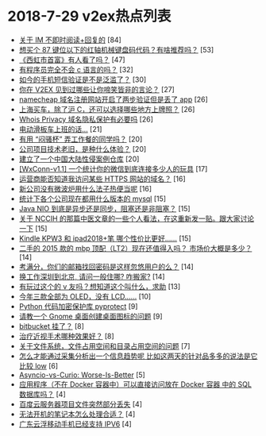 # 2018-7-29 v2ex热点列表

+ [关于 IM 不即时阅读+回复的](https://www.v2ex.com/t/475072#reply84) [84]
+ [想买个 87 键位以下的红轴机械键盘码代码？有啥推荐吗？](https://www.v2ex.com/t/475053#reply53) [53]
+ [《西虹市首富》有人看了吗？](https://www.v2ex.com/t/475036#reply47) [47]
+ [有程序员完全不会 c 语言的吗？](https://www.v2ex.com/t/475073#reply32) [32]
+ [如今的手机短信验证是不是泛滥了？](https://www.v2ex.com/t/475028#reply30) [30]
+ [你在 V2EX 见到过哪些让你啼笑皆非的言论？](https://www.v2ex.com/t/475075#reply27) [27]
+ [namecheap 域名注册网站开启了两步验证但是丢了 app](https://www.v2ex.com/t/475034#reply26) [26]
+ [上海买车，除了沪 C，还可以选择哪些地方上牌照？](https://www.v2ex.com/t/475037#reply26) [26]
+ [Whois Privacy 域名隐私保护有必要吗](https://www.v2ex.com/t/475098#reply26) [26]
+ [电动滑板车上班的话...](https://www.v2ex.com/t/475047#reply21) [21]
+ [有用 “闷骚杯” 弄工作餐的同学吗？](https://www.v2ex.com/t/475068#reply20) [20]
+ [公司项目技术老旧，是种什么体验？](https://www.v2ex.com/t/475097#reply20) [20]
+ [建立了一个中国大陆性侵案例仓库](https://www.v2ex.com/t/475111#reply20) [20]
+ [[WxConn-v1.1] 一个统计你的微信到底连接多少人的玩具](https://www.v2ex.com/t/475056#reply17) [17]
+ [运营商能否知道我访问某些 HTTPS 网站的域名？](https://www.v2ex.com/t/475061#reply16) [16]
+ [新公司没有微波炉用什么法子热便当呢](https://www.v2ex.com/t/475083#reply16) [16]
+ [统计下各个公司现在都用什么版本的 mysql](https://www.v2ex.com/t/475069#reply15) [15]
+ [Java NIO 到底是异步还是同步，阻塞还是非阻塞？](https://www.v2ex.com/t/475074#reply15) [15]
+ [关于 NCCIH 的那篇中医文章的一些个人看法，在这重新发一贴。跟大家讨论一下](https://www.v2ex.com/t/475080#reply15) [15]
+ [Kindle KPW3 和 ipad2018+笔 哪个性价比更好……](https://www.v2ex.com/t/475084#reply15) [15]
+ [二手的 2015 款的 mbp 顶配（LT2）现在还值得入吗？ 市场价大概是多少？](https://www.v2ex.com/t/475033#reply14) [14]
+ [考满分，你们的邮箱找回密码是这样忽悠用户的么？](https://www.v2ex.com/t/475038#reply14) [14]
+ [换工作深圳到北京, 请问一般住哪? 咋搬家?](https://www.v2ex.com/t/475051#reply14) [14]
+ [有玩过这个的 v 友吗？想知道这个叫什么，求助](https://www.v2ex.com/t/475058#reply13) [13]
+ [今年三款全部为 OLED，没有 LCD……](https://www.v2ex.com/t/475062#reply10) [10]
+ [Python 代码加密保护库 pyprotect](https://www.v2ex.com/t/475057#reply9) [9]
+ [请教一个 Gnome 桌面创建桌面图标的问题](https://www.v2ex.com/t/475071#reply9) [9]
+ [bitbucket 挂了？](https://www.v2ex.com/t/475040#reply8) [8]
+ [治疗近视手术哪种效果好？](https://www.v2ex.com/t/475125#reply8) [8]
+ [关于文件系统，文件占用空间和目录占用空间的问题](https://www.v2ex.com/t/475060#reply7) [7]
+ [怎么才能通过采集分析出一个信息趋势呢 比如这两天的针对品多多的说法是它比较 low](https://www.v2ex.com/t/475045#reply6) [6]
+ [Asyncio-vs-Curio: Worse-Is-Better](https://www.v2ex.com/t/475087#reply5) [5]
+ [应用程序（不在 Docker 容器中）可以直接访问放在 Docker 容器 中的 SQL 数据库吗？](https://www.v2ex.com/t/475065#reply4) [4]
+ [百度云服务器项目文件突然部分丢失](https://www.v2ex.com/t/475079#reply4) [4]
+ [无法开机的笔记本怎么处理合适？](https://www.v2ex.com/t/475081#reply4) [4]
+ [广东云浮移动手机已经支持 IPV6](https://www.v2ex.com/t/475089#reply4) [4]
